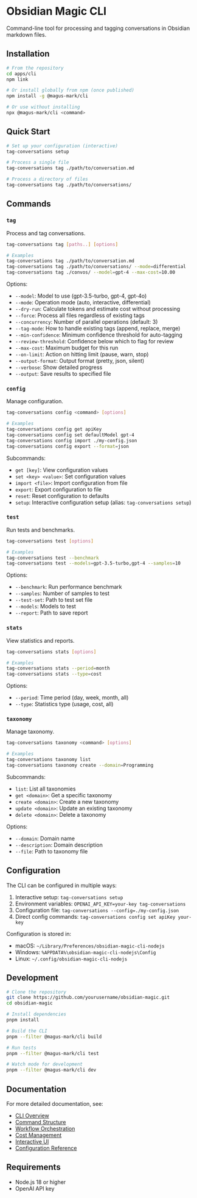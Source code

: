 # Obsidian Magic CLI

Command-line tool for processing and tagging conversations in Obsidian markdown files.

## Installation

```bash
# From the repository
cd apps/cli
npm link

# Or install globally from npm (once published)
npm install -g @magus-mark/cli

# Or use without installing
npx @magus-mark/cli <command>
```

## Quick Start

```bash
# Set up your configuration (interactive)
tag-conversations setup

# Process a single file
tag-conversations tag ./path/to/conversation.md

# Process a directory of files
tag-conversations tag ./path/to/conversations/
```

## Commands

### `tag`

Process and tag conversations.

```bash
tag-conversations tag [paths..] [options]

# Examples
tag-conversations tag ./path/to/conversation.md
tag-conversations tag ./path/to/conversations/ --mode=differential
tag-conversations tag ./convos/ --model=gpt-4 --max-cost=10.00
```

Options:

- `--model`: Model to use (gpt-3.5-turbo, gpt-4, gpt-4o)
- `--mode`: Operation mode (auto, interactive, differential)
- `--dry-run`: Calculate tokens and estimate cost without processing
- `--force`: Process all files regardless of existing tags
- `--concurrency`: Number of parallel operations (default: 3)
- `--tag-mode`: How to handle existing tags (append, replace, merge)
- `--min-confidence`: Minimum confidence threshold for auto-tagging
- `--review-threshold`: Confidence below which to flag for review
- `--max-cost`: Maximum budget for this run
- `--on-limit`: Action on hitting limit (pause, warn, stop)
- `--output-format`: Output format (pretty, json, silent)
- `--verbose`: Show detailed progress
- `--output`: Save results to specified file

### `config`

Manage configuration.

```bash
tag-conversations config <command> [options]

# Examples
tag-conversations config get apiKey
tag-conversations config set defaultModel gpt-4
tag-conversations config import ./my-config.json
tag-conversations config export --format=json
```

Subcommands:

- `get [key]`: View configuration values
- `set <key> <value>`: Set configuration values
- `import <file>`: Import configuration from file
- `export`: Export configuration to file
- `reset`: Reset configuration to defaults
- `setup`: Interactive configuration setup (alias: `tag-conversations setup`)

### `test`

Run tests and benchmarks.

```bash
tag-conversations test [options]

# Examples
tag-conversations test --benchmark
tag-conversations test --models=gpt-3.5-turbo,gpt-4 --samples=10
```

Options:

- `--benchmark`: Run performance benchmark
- `--samples`: Number of samples to test
- `--test-set`: Path to test set file
- `--models`: Models to test
- `--report`: Path to save report

### `stats`

View statistics and reports.

```bash
tag-conversations stats [options]

# Examples
tag-conversations stats --period=month
tag-conversations stats --type=cost
```

Options:

- `--period`: Time period (day, week, month, all)
- `--type`: Statistics type (usage, cost, all)

### `taxonomy`

Manage taxonomy.

```bash
tag-conversations taxonomy <command> [options]

# Examples
tag-conversations taxonomy list
tag-conversations taxonomy create --domain=Programming
```

Subcommands:

- `list`: List all taxonomies
- `get <domain>`: Get a specific taxonomy
- `create <domain>`: Create a new taxonomy
- `update <domain>`: Update an existing taxonomy
- `delete <domain>`: Delete a taxonomy

Options:

- `--domain`: Domain name
- `--description`: Domain description
- `--file`: Path to taxonomy file

## Configuration

The CLI can be configured in multiple ways:

1. Interactive setup: `tag-conversations setup`
2. Environment variables: `OPENAI_API_KEY=your-key tag-conversations`
3. Configuration file: `tag-conversations --config=./my-config.json`
4. Direct config commands: `tag-conversations config set apiKey your-key`

Configuration is stored in:

- macOS: `~/Library/Preferences/obsidian-magic-cli-nodejs`
- Windows: `%APPDATA%\obsidian-magic-cli-nodejs\Config`
- Linux: `~/.config/obsidian-magic-cli-nodejs`

## Development

```bash
# Clone the repository
git clone https://github.com/yourusername/obsidian-magic.git
cd obsidian-magic

# Install dependencies
pnpm install

# Build the CLI
pnpm --filter @magus-mark/cli build

# Run tests
pnpm --filter @magus-mark/cli test

# Watch mode for development
pnpm --filter @magus-mark/cli dev
```

## Documentation

For more detailed documentation, see:

- [CLI Overview](../../documentation/cli/cli-overview.md)
- [Command Structure](../../documentation/cli/command-structure.md)
- [Workflow Orchestration](../../documentation/cli/workflow-orchestration.md)
- [Cost Management](../../documentation/cli/cost-management.md)
- [Interactive UI](../../documentation/cli/interactive-ui.md)
- [Configuration Reference](../../documentation/cli/configuration-reference.md)

## Requirements

- Node.js 18 or higher
- OpenAI API key
